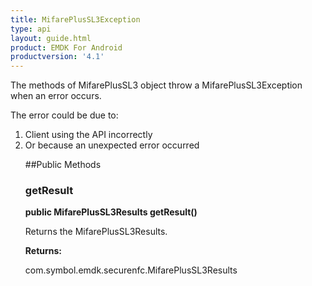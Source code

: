 ```yaml
---
title: MifarePlusSL3Exception
type: api
layout: guide.html
product: EMDK For Android
productversion: '4.1'
---
```



The methods of MifarePlusSL3 object throw a MifarePlusSL3Exception when an error
 occurs.

The error could be due to:
 <ol>
 <li>Client using the API incorrectly
 <li>Or because an unexpected error occurred

##Public Methods

### getResult

**public MifarePlusSL3Results getResult()**

Returns the MifarePlusSL3Results.

**Returns:**

com.symbol.emdk.securenfc.MifarePlusSL3Results












